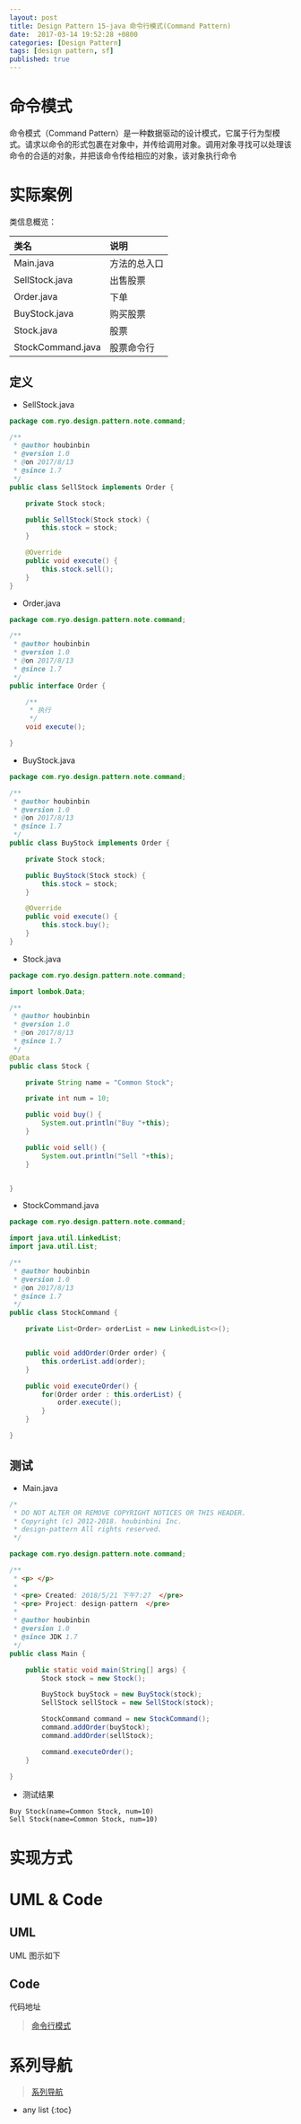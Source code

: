 ```yaml
---
layout: post
title: Design Pattern 15-java 命令行模式(Command Pattern)
date:  2017-03-14 19:52:28 +0800
categories: [Design Pattern]
tags: [design pattern, sf]
published: true
---
```


# 命令模式

命令模式（Command Pattern）是一种数据驱动的设计模式，它属于行为型模式。请求以命令的形式包裹在对象中，并传给调用对象。调用对象寻找可以处理该命令的合适的对象，并把该命令传给相应的对象，该对象执行命令

# 实际案例

类信息概览：

| 类名 | 说明 |
|:----|:----|
| Main.java | 方法的总入口 |
| SellStock.java | 出售股票 |
| Order.java | 下单 |
| BuyStock.java | 购买股票 |
| Stock.java | 股票 |
| StockCommand.java | 股票命令行 |

## 定义


- SellStock.java

```java
package com.ryo.design.pattern.note.command;

/**
 * @author houbinbin
 * @version 1.0
 * @on 2017/8/13
 * @since 1.7
 */
public class SellStock implements Order {

    private Stock stock;

    public SellStock(Stock stock) {
        this.stock = stock;
    }

    @Override
    public void execute() {
        this.stock.sell();
    }
}

```


- Order.java

```java
package com.ryo.design.pattern.note.command;

/**
 * @author houbinbin
 * @version 1.0
 * @on 2017/8/13
 * @since 1.7
 */
public interface Order {

    /**
     * 执行
     */
    void execute();

}

```


- BuyStock.java

```java
package com.ryo.design.pattern.note.command;

/**
 * @author houbinbin
 * @version 1.0
 * @on 2017/8/13
 * @since 1.7
 */
public class BuyStock implements Order {

    private Stock stock;

    public BuyStock(Stock stock) {
        this.stock = stock;
    }

    @Override
    public void execute() {
        this.stock.buy();
    }
}

```


- Stock.java

```java
package com.ryo.design.pattern.note.command;

import lombok.Data;

/**
 * @author houbinbin
 * @version 1.0
 * @on 2017/8/13
 * @since 1.7
 */
@Data
public class Stock {

    private String name = "Common Stock";

    private int num = 10;

    public void buy() {
        System.out.println("Buy "+this);
    }

    public void sell() {
        System.out.println("Sell "+this);
    }


}

```


- StockCommand.java

```java
package com.ryo.design.pattern.note.command;

import java.util.LinkedList;
import java.util.List;

/**
 * @author houbinbin
 * @version 1.0
 * @on 2017/8/13
 * @since 1.7
 */
public class StockCommand {

    private List<Order> orderList = new LinkedList<>();


    public void addOrder(Order order) {
        this.orderList.add(order);
    }

    public void executeOrder() {
        for(Order order : this.orderList) {
            order.execute();
        }
    }

}

```


## 测试

- Main.java

```java
/*
 * DO NOT ALTER OR REMOVE COPYRIGHT NOTICES OR THIS HEADER.
 * Copyright (c) 2012-2018. houbinbini Inc.
 * design-pattern All rights reserved.
 */

package com.ryo.design.pattern.note.command;

/**
 * <p> </p>
 *
 * <pre> Created: 2018/5/21 下午7:27  </pre>
 * <pre> Project: design-pattern  </pre>
 *
 * @author houbinbin
 * @version 1.0
 * @since JDK 1.7
 */
public class Main {

    public static void main(String[] args) {
        Stock stock = new Stock();

        BuyStock buyStock = new BuyStock(stock);
        SellStock sellStock = new SellStock(stock);

        StockCommand command = new StockCommand();
        command.addOrder(buyStock);
        command.addOrder(sellStock);

        command.executeOrder();
    }

}

```

- 测试结果

```
Buy Stock(name=Common Stock, num=10)
Sell Stock(name=Common Stock, num=10)
```

# 实现方式

# UML & Code

## UML

UML 图示如下

## Code

代码地址

> [命令行模式](https://github.com/houbb/design-pattern/tree/master/design-pattern-note/src/main/java/com/ryo/design/pattern/note/command)

# 系列导航

> [系列导航](https://blog.csdn.net/ryo1060732496/article/details/80214740)

* any list
{:toc}